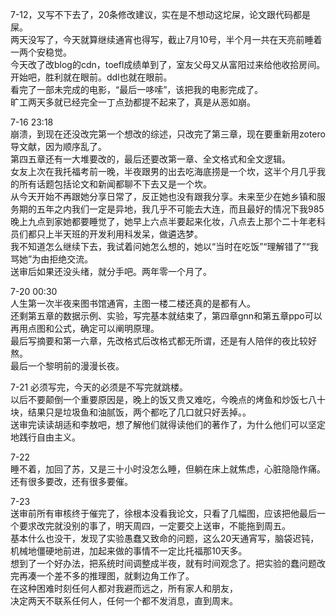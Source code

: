 7-12，又写不下去了，20条修改建议，实在是不想动这坨屎，论文跟代码都是屎。  
两天没写了，今天就算继续通宵也得写，截止7月10号，半个月一共在天亮前睡着一两个安稳觉。  
今天改了改blog的cdn，toefl成绩单到了，室友父母又从富阳过来给他收拾房间。  
开始吧，胜利就在眼前。ddl也就在眼前。  
看完了一部未完成的电影，“最后一哆嗦”，该把我的电影完成了。  
旷工两天多就已经完全一丁点劲都提不起来了，真是从恶如崩。  

7-16 23:18  
崩溃，到现在还没改完第一个想改的综述，只改完了第三章，现在要重新用zotero导文献，因为顺序乱了。  
第四五章还有一大堆要改的，最后还要改第一章、全文格式和全文逻辑。  
女友上次在我托福考前一晚，半夜跟男的出去吃海底捞是一个坎，这半个月几乎我的所有话题包括论文和新闻都聊不下去又是一个坎。  
从今天开始不再跟她分享日常了，反正她也没有跟我分享。未来至少在她乡镇和服务期的五年之内我们一定是异地，我几乎不可能去大连，而且最好的情况下我985晚上九点到家她都要睡觉了，她早上六点半要起来化妆，八点去上那个二十年老科员们都只上半天班的开发利用科发呆，做遴选梦。  
我不知道怎么继续下去，我试着问她怎么想的，她以“当时在吃饭”“理解错了”“我骂她”为由拒绝交流。  
送审后如果还没头绪，就分手吧。两年零一个月了。  

7-20 00:30  
人生第一次半夜来图书馆通宵，主图一楼二楼还真的是都有人。  
还剩第五章的数据示例、实验，写完基本就结束了，第四章gnn和第五章ppo可以再用点图和公式，确定可以阐明原理。  
最后写摘要和第一六章，先改格式后改格式都无所谓，还是有人陪伴的夜比较好熬。  
最后一个黎明前的漫漫长夜。

7-21
必须写完，今天的必须是不写完就跳楼。  
以后不要颠倒一个重要原因是，晚上的饭又贵又难吃，今晚点的烤鱼和炒饭七八十块，结果只是垃圾鱼和油腻饭，两个都吃了几口就只好丢掉。。  
送审完读读胡适和李敖吧，想了解他们就得读他们的著作了，为什么他们可以坚定地践行自由主义。

7-22  
睡不着，加回了苏，又是三十小时没怎么睡，但躺在床上就焦虑，心脏隐隐作痛。  
还有很多要改，还有很多要催。

7-23  
送审前所有审核终于催完了，徐根本没看我论文，只看了几幅图，应该把他最后一个要求改完就没别的事了，明天周四，一定要交上送审，不能拖到周五。  
基本什么也没干，发现了实验愚蠢又致命的问题，这么20天通宵写，脑袋迟钝，机械地僵硬地前进，加起来做的事情不一定比托福那10天多。  
想到了一个好办法，把系统时间调整成半夜，就有时间观念了。把实验的蠢问题改完再凑一个差不多的推理图，就剩边角工作了。  
在这种困难时刻任何人都对我避而远之，所有家人和朋友，  
决定两天不联系任何人，任何一个都不发消息，直到周末。